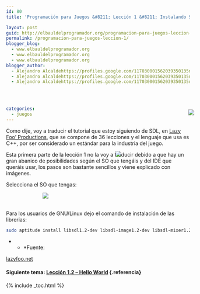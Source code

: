 ```yaml
---
id: 80
title: 'Programación para Juegos &#8211; Lección 1 &#8211; Instalando SDL'

layout: post
guid: http://elbauldelprogramador.org/programacion-para-juegos-leccion-1-instalando-sdl/
permalink: /programacion-para-juegos-leccion-1/
blogger_blog:
  - www.elbauldelprogramador.org
  - www.elbauldelprogramador.org
  - www.elbauldelprogramador.org
blogger_author:
  - Alejandro Alcaldehttps://profiles.google.com/117030001562039350135noreply@blogger.com
  - Alejandro Alcaldehttps://profiles.google.com/117030001562039350135noreply@blogger.com
  - Alejandro Alcaldehttps://profiles.google.com/117030001562039350135noreply@blogger.com

  
  
  
categories:
  - juegos
---
```

<div class="icosdl">
</div>

Como dije, voy a traducir el tutorial que estoy siguiendo de SDL, en <a target="_blank" href="http://www.lazyfoo.net/SDL_tutorials/">Lazy Foo&#8217; Productions</a>, que se compone de 36 lecciones y el lenguaje que usa es C++, por ser considerado un estándar para la industria del juego.

Esta primera parte de la lección 1 no la voy a traducir debido a que hay un gran abanico de posibilidades según el SO que tengáis y del IDE que queráis usar, los pasos son bastante sencillos y viene explicado con imágenes.

  
<!--ad-->

Selecciona el SO que tengas:

[<img style="display:inline; position:relative; left:100px;" src="https://lh6.ggpht.com/_IlK2pNFFgGM/TSHH106Z0VI/AAAAAAAAAPo/fimALQz89iU/linux.png" />][1]  
[<img style="display:inline; position:relative; top:-130px; left:300px;" src="https://lh3.ggpht.com/_IlK2pNFFgGM/TSHJkwpqk-I/AAAAAAAAAP0/wSKqQWY0x_k/windows.png" />][2]  
[<img style="display:inline; position:relative; top:-260px; left:500px;" src="https://lh6.ggpht.com/_IlK2pNFFgGM/TSHH2DeE3mI/AAAAAAAAAPs/KES8kBZgn9M/apple-logo.png" />][3]  
Para los usuarios de GNU/Linux dejo el comando de instalación de las librerias:

```bash
sudo aptitude install libsdl1.2-dev libsdl-image1.2-dev libsdl-mixer1.2-dev libsdl-ttf2.0-dev
```



* * *Fuente: 

[lazyfoo.net][4]</p> 

#### Siguiente tema: [Lección 1.2 &#8211; Hello World][5] {.referencia}



 [1]: http://www.lazyfoo.net/SDL_tutorials/lesson01/linux/index.php
 [2]: http://www.lazyfoo.net/SDL_tutorials/lesson01/windows/index.php
 [3]: http://www.lazyfoo.net/SDL_tutorials/lesson01/mac/index.php
 [4]: http://www.lazyfoo.net/SDL_tutorials/
 [5]: https://elbauldelprogramador.com/programacion-para-juegos-leccion-12/#more

{% include _toc.html %}
